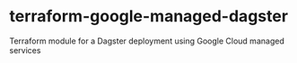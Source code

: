 # terraform-google-managed-dagster
Terraform module for a Dagster deployment using Google Cloud managed services
